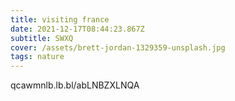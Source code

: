 ```yaml
---
title: visiting france
date: 2021-12-17T08:44:23.867Z
subtitle: SWXQ
cover: /assets/brett-jordan-1329359-unsplash.jpg
tags: nature
---
```

qcawmnlb.lb.bl/abLNBZXLNQA